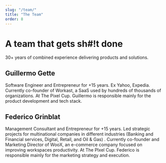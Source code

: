 ```yaml
---
slug: "/team/"
title: "The Team"
order: 8
---
```

# A team that gets sh#!t done
30+ years of combined experience delivering products and solutions.

## Guillermo Gette
Software Engineer and Entrepreneur for +15 years. Ex Yahoo, Expedia. Currently co-founder of Workast, a SaaS used by hundreds of thousands of organizations. At The Pixel Cup. Guillermo is responsible mainly for the product development and tech stack.

## Federico Grinblat
Management Consultant and Entrepreneur for +15 years. Led strategic projects for multinational companies in different industries (Banking and Financial services, Digital, Retail, and Oil & Gas) . Currently co-founder and Marketing Director of WooX, an e-commerce company focused on improving workspaces productivity.  At The PIxel Cup. Federico is responsible mainly for the marketing strategy and execution.
